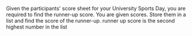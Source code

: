 Given the participants' score sheet for your University Sports Day,
you are required to find the runner-up score.
You are given  scores. Store them in a list and find the score of the runner-up.
runner up score is the second highest number in the list